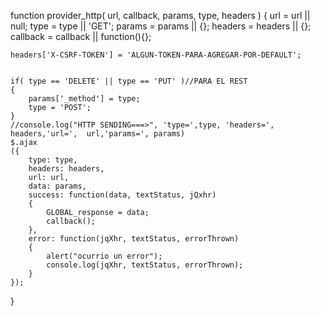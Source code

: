 function provider_http( url, callback, params, type, headers )
{
    url = url || null;
    type = type || 'GET';
    params = params || {};
    headers = headers || {};
    callback = callback || function(){};

    headers['X-CSRF-TOKEN'] = 'ALGUN-TOKEN-PARA-AGREGAR-POR-DEFAULT';


    if( type == 'DELETE' || type == 'PUT' )//PARA EL REST
    {
        params['_method'] = type;
        type = 'POST';
    }
    //console.log("HTTP SENDING===>", 'type=',type, 'headers=', headers,'url=',  url,'params=', params)
    $.ajax
    ({
        type: type,
        headers: headers,
        url: url,
        data: params,
        success: function(data, textStatus, jQxhr) 
        {
            GLOBAL_response = data;
            callback();
        },
        error: function(jqXhr, textStatus, errorThrown) 
        {
            alert("ocurrio un error");
            console.log(jqXhr, textStatus, errorThrown);
        }
    });
}